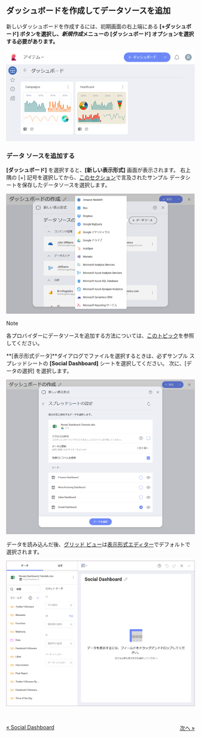 ## ダッシュボードを作成してデータソースを追加

新しいダッシュボードを作成するには、初期画面の右上端にある **[+ダッシュボード] ボタンを選択し、*新規作成*メニューの **[ダッシュボード]** オプションを選択する必要があります。**

![Access New Dashboard menu](images/create-new-dashboard.png)

### データ ソースを追加する

**[ダッシュボード]** を選択すると、**[新しい表示形式]** 画面が表示されます。
右上隅の [+] 記号を選択してから、[このセクション](~/jp/dashboard-tutorials/finance-dashboard/index.md#sample-datasheet)で言及されたサンプル データシートを保存したデータソースを選択します。

![creatingnewvisualization\_all](images/creating-new-visualization.png)

>[!NOTE]
>各プロバイダーにデータソースを追加する方法については、[このトピック](~/jp/datasources/data-sources.html)を参照してください。

**[表示形式データ]**ダイアログでファイルを選択するときは、必ずサンプル スプレッドシートの **[Social Dashboard]** シートを選択してください。
次に、[データの選択] を選択します。

![SelectingSocialSheet\_All](images/SelectingSocialSheet_All.png)

データを読み込んだ後、[グリッド ビュー](~/jp/data-visualizations/grid-view.html)は[表示形式エディター](~/jp/data-visualizations/visualizations-editor.html)でデフォルトで選択されます。

![SocialFirstVisualizationGrid\_All](images/SocialFirstVisualizationGrid_All.png)

 

<style>
.previous {
    text-align: left
}

.next {
    float: right
}

</style>

<a href="social-dashboard-tutorial.md" class="previous">&laquo; Social Dashboard</a>
<a href="social-selecting-data-visualization.md" class="next">次へ &raquo;</a>


